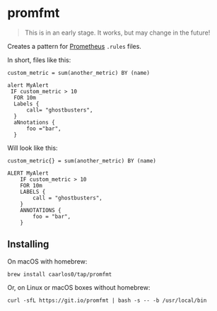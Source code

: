 # promfmt

> This is in an early stage. It works, but may change in the future!

Creates a pattern for [Prometheus](https://prometheus.io) `.rules` files.

In short, files like this:

```
custom_metric = sum(another_metric) BY (name)

alert MyAlert
 IF custom_metric > 10
  FOR 10m
  Labels {
	  call= "ghostbusters",
  }
  aNnotations {
	  foo ="bar",
  }
```

Will look like this:

```
custom_metric{} = sum(another_metric) BY (name)

ALERT MyAlert
	IF custom_metric > 10
	FOR 10m
	LABELS {
		call = "ghostbusters",
	}
	ANNOTATIONS {
		foo = "bar",
	}
```


## Installing

On macOS with homebrew:

```console
brew install caarlos0/tap/promfmt
```

Or, on Linux or macOS boxes without homebrew:

```console
curl -sfL https://git.io/promfmt | bash -s -- -b /usr/local/bin
```
